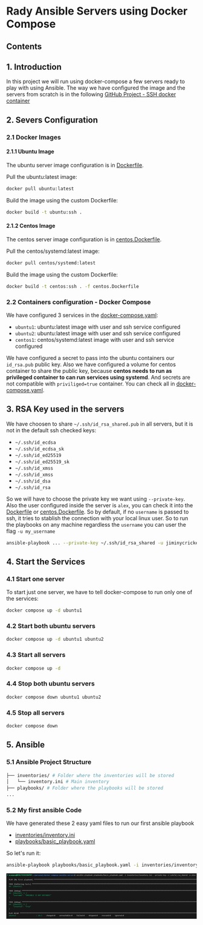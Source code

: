 # Rady Ansible Servers using Docker Compose

## Contents

## 1. Introduction

In this project we will run using docker-compose a few servers ready to play with using Ansible. The way we have configured the image and the servers from scratch is in the following [GitHub Project - SSH docker container](https://github.com/titocampis/ssh-docker-container)

## 2. Severs Configuration

### 2.1 Docker Images

#### 2.1.1 Ubuntu Image

The ubuntu server image configuration is in [Dockerfile](Dockerfile).

Pull the ubuntu:latest image:
```bash
docker pull ubuntu:latest
```

Build the image using the custom Dockerfile:
```bash
docker build -t ubuntu:ssh .
```

#### 2.1.2 Centos Image

The centos server image configuration is in [centos.Dockerfile](centos.Dockerfile).

Pull the centos/systemd:latest image:
```bash
docker pull centos/systemd:latest
```

Build the image using the custom Dockerfile:
```bash
docker build -t centos:ssh . -f centos.Dockerfile
```

### 2.2 Containers configuration - Docker Compose

We have configured 3 services in the [docker-compose.yaml](docker-compose.yaml):
- `ubuntu1`: ubuntu:latest image with user and ssh service configured
- `ubuntu2`: ubuntu:latest image with user and ssh service configured
- `centos1`: centos/systemd:latest image with user and ssh service configured

We have configured a secret to pass into the ubuntu containers our `id_rsa.pub` public key. Also we have configured a volume for centos container to share the public key, because **centos needs to run as privileged container to can run services using systemd**. And secrets are not compatible with `priviliged=true` container. You can check all in [docker-compose.yaml](docker-compose.yaml).


## 3. RSA Key used in the servers

We have choosen to share `~/.ssh/id_rsa_shared.pub` in all servers, but it is not in the default ssh checked keys:
- `~/.ssh/id_ecdsa`
- `~/.ssh/id_ecdsa_sk`
- `~/.ssh/id_ed25519`
- `~/.ssh/id_ed25519_sk`
- `~/.ssh/id_xmss`
- `~/.ssh/id_xmss`
- `~/.ssh/id_dsa`
- `~/.ssh/id_rsa`

So we will have to choose the private key we want using `--private-key`. Also the user configured inside the server is `alex`, you can check it into the [Dockerfile](Dockerfile) or [centos.Dockerfile](centos.Dockerfile). So by default, if no `username` is passed to ssh, it tries to stablish the connection with your local linux user. So to run the playbooks on any machine regardless the `username` you can user the flag `-u my_username`
```bash
ansible-playbook ... --private-key ~/.ssh/id_rsa_shared -u jiminycricket
```

## 4. Start the Services
### 4.1 Start one server
To start just one server, we have to tell docker-compose to run only one of the services:
```bash
docker compose up -d ubuntu1
```

### 4.2 Start both ubuntu servers
```bash
docker compose up -d ubuntu1 ubuntu2
```

### 4.3 Start all servers
```bash
docker compose up -d
```

### 4.4 Stop both ubuntu servers
```bash
docker compose down ubuntu1 ubuntu2
```

### 4.5 Stop all servers
```bash
docker compose down
```

## 5. Ansible

### 5.1 Ansible Project Structure
```bash
├── inventories/ # Folder where the inventories will be stored
│   └── inventory.ini # Main inventory
├── playbooks/ # Folder where the playbooks will be stored
...
```

### 5.2 My first ansible Code
We have generated these 2 easy yaml files to run our first ansible playbook
- [inventories/inventory.ini](inventories/inventory.ini)
- [playbooks/basic_playbook.yaml](playbooks/basic_playbook.yaml)

So let's run it:
```bash
ansible-playbook playbooks/basic_playbook.yaml -i inventories/inventory.ini --private-key ~/.ssh/id_rsa_shared -u alex
```
![im2.png](pictures/im2.png)